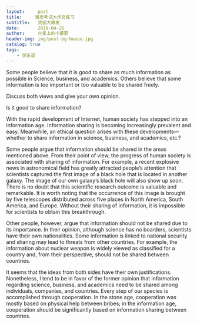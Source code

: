 ```yaml
---
layout:     post
title:     雅思考试大作文练习
subtitle:   灵感大爆发
date:       2019-04-26
author:     火星上的小蘑菇
header-img: img/post-bg-house.jpg
catalog: true
tags:
    - 学英语
---
```


Some people believe that it is good to share as much information as possible in Science, business, and academics. Others believe that some information is too important or too valuable to be shared freely. 

Discuss both views and give your own opinion. 

Is it good to share information?

With the rapid development of Internet, human society has stepped into an information age. Information sharing is becoming increasingly prevalent and easy. Meanwhile, an ethical question arises with these developments—whether to share information in science, business, and academics, etc.?

Some people argue that information should be shared in the areas mentioned above. From their point of view, the progress of human society is associated with sharing of information. For example, a recent explosive news in astronomical field has greatly attracted people’s attention that scientists captured the first image of a black hole that is located in another galaxy. The image of our own galaxy’s black hole will also show up soon. There is no doubt that this scientific research outcome is valuable and remarkable. It is worth noting that the occurrence of this image is brought by five telescopes distributed across five places in North America, South America, and Europe. Without their sharing of information, it is impossible for scientists to obtain this breakthrough.

Other people, however, argue that information should not be shared due to its importance. In their opinion, although science has no boarders, scientists have their own nationalities. Some information is linked to national security and sharing may lead to threats from other countries. For example, the information about nuclear weapon is widely viewed as classified for a country and, from their perspective, should not be shared between countries.

It seems that the ideas from both sides have their own justifications. Nonetheless, I tend to be in favor of the former opinion that information regarding science, business, and academics need to be shared among individuals, companies, and countries. Every step of our species is accomplished through cooperation. In the stone age, cooperation was mostly based on physical help between bribes; in the information age, cooperation should be significantly based on information sharing between countries. 